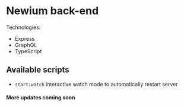 # Newium back-end

Technologies:
 - Express
 - GraphQL
 - TypeScript

## Available scripts

 - `start:watch` interactive watch mode to automatically restart server

#### More updates coming soon

